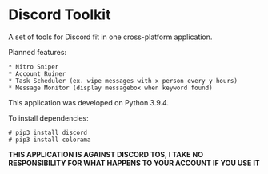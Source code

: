 # Discord Toolkit
A set of tools for Discord fit in one cross-platform application.

Planned features:

    * Nitro Sniper
    * Account Ruiner
    * Task Scheduler (ex. wipe messages with x person every y hours)
    * Message Monitor (display messagebox when keyword found)

This application was developed on Python 3.9.4.

To install dependencies:
	
    
    # pip3 install discord
    # pip3 install colorama
    

**THIS APPLICATION IS AGAINST DISCORD TOS, I TAKE NO RESPONSIBILITY FOR WHAT HAPPENS TO YOUR ACCOUNT IF YOU USE IT**
	